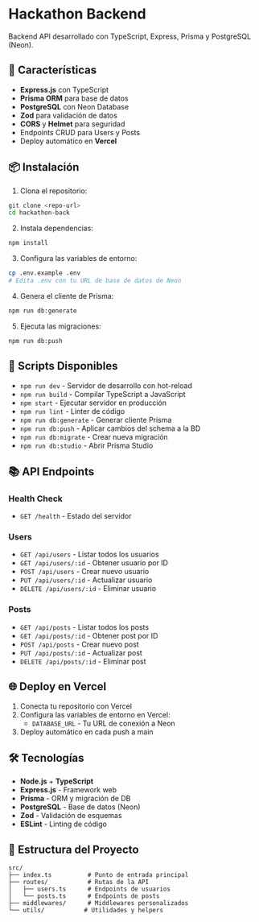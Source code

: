 # Hackathon Backend

Backend API desarrollado con TypeScript, Express, Prisma y PostgreSQL (Neon).

## 🚀 Características

- **Express.js** con TypeScript
- **Prisma ORM** para base de datos
- **PostgreSQL** con Neon Database
- **Zod** para validación de datos
- **CORS** y **Helmet** para seguridad
- Endpoints CRUD para Users y Posts
- Deploy automático en **Vercel**

## 📦 Instalación

1. Clona el repositorio:
```bash
git clone <repo-url>
cd hackathon-back
```

2. Instala dependencias:
```bash
npm install
```

3. Configura las variables de entorno:
```bash
cp .env.example .env
# Edita .env con tu URL de base de datos de Neon
```

4. Genera el cliente de Prisma:
```bash
npm run db:generate
```

5. Ejecuta las migraciones:
```bash
npm run db:push
```

## 🔧 Scripts Disponibles

- `npm run dev` - Servidor de desarrollo con hot-reload
- `npm run build` - Compilar TypeScript a JavaScript
- `npm start` - Ejecutar servidor en producción
- `npm run lint` - Linter de código
- `npm run db:generate` - Generar cliente Prisma
- `npm run db:push` - Aplicar cambios del schema a la BD
- `npm run db:migrate` - Crear nueva migración
- `npm run db:studio` - Abrir Prisma Studio

## 📚 API Endpoints

### Health Check
- `GET /health` - Estado del servidor

### Users
- `GET /api/users` - Listar todos los usuarios
- `GET /api/users/:id` - Obtener usuario por ID
- `POST /api/users` - Crear nuevo usuario
- `PUT /api/users/:id` - Actualizar usuario
- `DELETE /api/users/:id` - Eliminar usuario

### Posts
- `GET /api/posts` - Listar todos los posts
- `GET /api/posts/:id` - Obtener post por ID
- `POST /api/posts` - Crear nuevo post
- `PUT /api/posts/:id` - Actualizar post
- `DELETE /api/posts/:id` - Eliminar post

## 🌐 Deploy en Vercel

1. Conecta tu repositorio con Vercel
2. Configura las variables de entorno en Vercel:
   - `DATABASE_URL` - Tu URL de conexión a Neon
3. Deploy automático en cada push a main

## 🛠️ Tecnologías

- **Node.js** + **TypeScript**
- **Express.js** - Framework web
- **Prisma** - ORM y migración de DB
- **PostgreSQL** - Base de datos (Neon)
- **Zod** - Validación de esquemas
- **ESLint** - Linting de código

## 📝 Estructura del Proyecto

```
src/
├── index.ts          # Punto de entrada principal
├── routes/           # Rutas de la API
│   ├── users.ts      # Endpoints de usuarios
│   └── posts.ts      # Endpoints de posts
├── middlewares/      # Middlewares personalizados
└── utils/           # Utilidades y helpers
```
